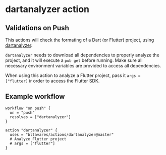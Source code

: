 # dartanalyzer action

## Validations on Push

This actions will check the formating of a Dart (or Flutter) project,
using [dartanalyzer](https://github.com/dart-lang/sdk/tree/master/pkg/analyzer_cli).

`dartanalyzer` needs to download all dependencies to properly analyze the project,
and it will execute a `pub get` before running. Make sure all necessary environment
variables are provided to access all dependencies.

When using this action to analyze a Flutter project, pass it `args = ["flutter]` ir order
to access the Flutter SDK.

## Example workflow

```hcl
workflow "on push" {
  on = "push"
  resolves = ["dartanalyzer"]
}

action "dartanalyzer" {
  uses = "bltavares/actions/dartanalyzer@master"
  # Analyze Flutter project
  # args = ["flutter"]
}
```
